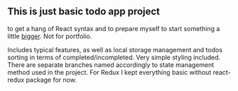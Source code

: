 ## This is just basic todo app project

to get a hang of React syntax and to prepare myself to start something a little [bigger](https://github.com/bartekszajna/sudoku_app_design). Not for portfolio.

Includes typical features, as well as local storage management and todos sorting in terms of completed/incompleted. Very simple styling included. There are separate branches named accordingly to state management method used in the project. For Redux I kept everything basic without react-redux package for now.
